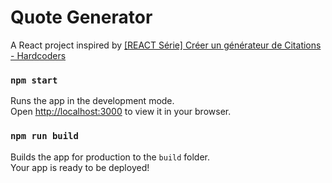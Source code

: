 # Quote Generator

A React project inspired by [[REACT Série] Créer un générateur de Citations - Hardcoders](https://youtube.com/playlist?list=PLHSUbP5y6J0VXXLj9fUZTc0oAvgcgoSsz)

### `npm start`

Runs the app in the development mode.\
Open [http://localhost:3000](http://localhost:3000) to view it in your browser.

### `npm run build`

Builds the app for production to the `build` folder.\
Your app is ready to be deployed!